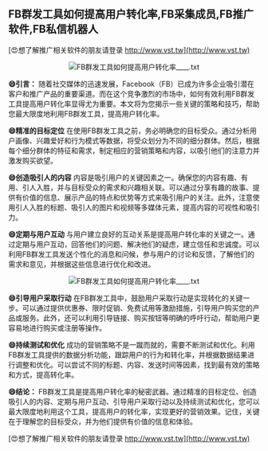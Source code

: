 ## **FB群发工具如何提高用户转化率,FB采集成员,FB推广软件,FB私信机器人**

[😍想了解推广相关软件的朋友请登录 http://www.vst.tw](http://www.vst.tw)

 <center><img src="https://vst.tw/MP4/tuiguang/png/1.png" alt="FB群发工具如何提高用户转化率____.txt"></center>

**😄引言：**
随着社交媒体的迅速发展，Facebook（FB）已成为许多企业吸引潜在客户和推广产品的重要渠道。而在这个竞争激烈的市场中，如何有效利用FB群发工具提高用户转化率显得尤为重要。本文将为您揭示一些关键的策略和技巧，帮助您最大限度地利用FB群发工具，提高用户转化率。

**😄精准的目标定位**
在使用FB群发工具之前，务必明确您的目标受众。通过分析用户画像、兴趣爱好和行为模式等数据，将受众划分为不同的细分群体。然后，根据每个细分群体的特征和需求，制定相应的营销策略和内容，以吸引他们的注意力并激发购买欲望。

**😄创造吸引人的内容**
内容是吸引用户的关键因素之一。确保您的内容有趣、有用、引人入胜，并与目标受众的需求和兴趣相关联。可以通过分享有趣的故事、提供有价值的信息、展示产品的特点和优势等方式来吸引用户的关注。此外，注意使用引人入胜的标题、吸引人的图片和视频等多媒体元素，提高内容的可视性和吸引力。

**😄定期与用户互动**
与用户建立良好的互动关系是提高用户转化率的关键之一。通过定期与用户互动，回答他们的问题、解决他们的疑虑，建立信任和忠诚度。可以利用FB群发工具发送个性化的消息和问候，参与用户的讨论和反馈，了解他们的需求和意见，并根据这些信息进行优化和改进。

 <center><img src="https://vst.tw/MP4/tuiguang/png/7.png" alt="FB群发工具如何提高用户转化率____.txt"></center>

**😄引导用户采取行动**
在FB群发工具中，鼓励用户采取行动是实现转化的关键一步。可以通过提供优惠券、限时促销、免费试用等激励措施，引导用户购买您的产品或服务。此外，还可以利用引导链接、购买按钮等明确的呼吁行动，帮助用户更容易地进行购买或注册等操作。

**😄持续测试和优化**
成功的营销策略不是一蹴而就的，需要不断测试和优化。利用FB群发工具提供的数据分析功能，跟踪用户的行为和转化率，并根据数据结果进行调整和优化。可以尝试不同的标题、内容、发送时间等因素，找到最有效的策略和方式，提高转化率。

**😄结论：**
FB群发工具是提高用户转化率的秘密武器。通过精准的目标定位、创造吸引人的内容、定期与用户互动、引导用户采取行动以及持续测试和优化，您可以最大限度地利用这个工具，提高用户的转化率，实现更好的营销效果。记住，关键在于理解您的目标受众，并为他们提供有价值的信息和体验。

[😍想了解推广相关软件的朋友请登录 http://www.vst.tw](http://www.vst.tw)



